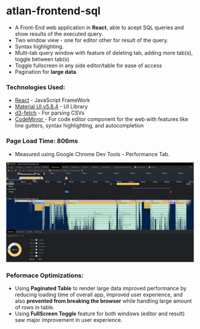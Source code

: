 # atlan-frontend-sql
 - A Front-End web application in **React**, able to acept SQL queries and show results of the executed query.
 - Two window view - one for editor other for result of the query.
 - Syntax highlighting.
 - Multi-tab query window with feature of deleting tab, adding more tab(s), toggle between tab(s)
 - Toggle fullscreen in any side editor/table for ease of access
 - Pagination for **large data**.

### Technologies Used:
 - <a href="https://reactjs.org/">React</a> - JavaScript FrameWork
 - <a href="https://mui.com/material-ui/getting-started/overview/">Material UI v5.8.4</a> - UI Library
 - <a href="https://github.com/d3/d3-fetch">d3-fetch</a> - For parsing CSVs
 - <a href="#"> CodeMirror </a> - For code editor component for the web with features like line gutters, syntax highlighting, and autocompletion


### Page Load Time: 806ms
  - Measured using Google Chrome Dev Tools - Performance Tab.
  <img src="https://raw.githubusercontent.com/amanr11314/atlan-frontend-sql/dev/app-performance-load-time.png?token=GHSAT0AAAAAABT3KOIKBIJH5ELBKJNOKSX6YVPJEUQ" />

### Peformace Optimizations:
 - Using **Paginated Table** to render large data improved performance by reducing loading time of overall app, improved user experience, and also **prevented from breaking the browser** while handling large amount of rows in table.
 - Using **FullScreen Toggle** feature for both windows (editor and result) saw major improvement in user experience. 
